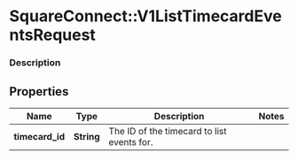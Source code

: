 # SquareConnect::V1ListTimecardEventsRequest

### Description



## Properties
Name | Type | Description | Notes
------------ | ------------- | ------------- | -------------
**timecard_id** | **String** | The ID of the timecard to list events for. | 


